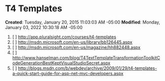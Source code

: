 # T4 Templates

**Created**: Tuesday, January 20, 2015 11:03:03 AM -05:00
**Modified**: Monday, January 03, 2022 10:30:18 AM -05:00


1. [ ] http://app.pluralsight.com/courses/t4-templates
2. [ ] http://msdn.microsoft.com/en-us/library/bb126445.aspx
3. [ ] http://msdn.microsoft.com/en-us/magazine/hh882448.aspx
4. [ ] http://www.hanselman.com/blog/T4TextTemplateTransformationToolkitCodeGenerationBestKeptVisualStudioSecret.aspx
5. [ ] http://blogs.msdn.com/b/webdev/archive/2009/01/29/t4-templates-a-quick-start-guide-for-asp-net-mvc-developers.aspx